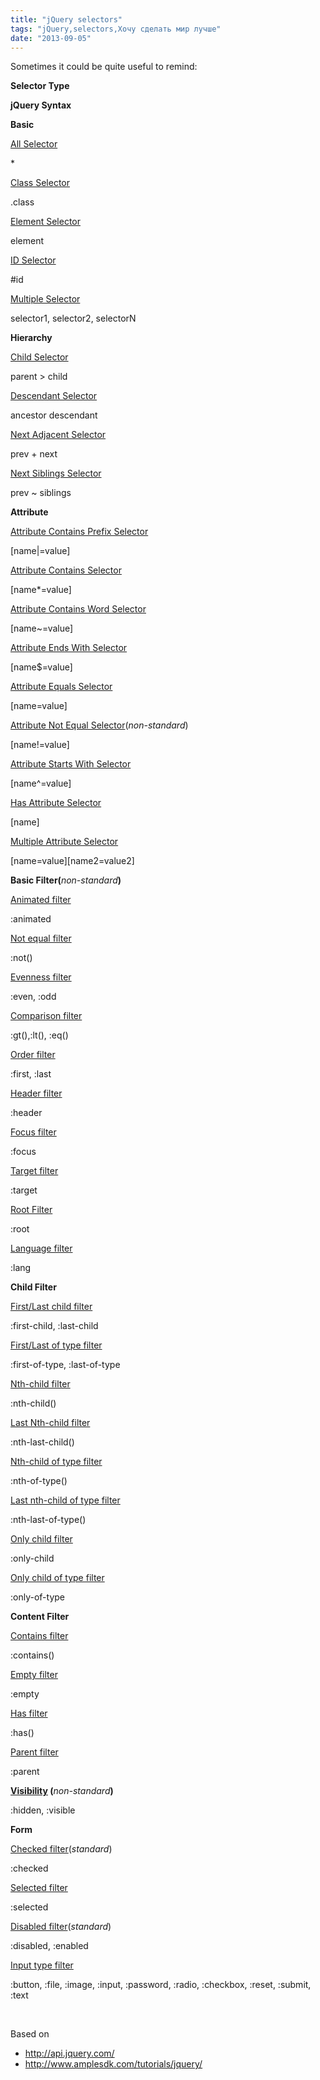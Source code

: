 ```yaml
---
title: "jQuery selectors"
tags: "jQuery,selectors,Хочу сделать мир лучше"
date: "2013-09-05"
---
```


Sometimes it could be quite useful to remind:

**Selector Type**

**jQuery Syntax**

**Basic**

[All Selector](http://api.jquery.com/all-selector/)

\*

[Class Selector](http://api.jquery.com/class-selector/)

.class

[Element Selector](http://api.jquery.com/element-selector/)

element

[ID Selector](http://api.jquery.com/id-selector/)

#id

[Multiple Selector](http://api.jquery.com/multiple-selector/)

selector1, selector2, selectorN

**Hierarchy**

[Child Selector](http://api.jquery.com/child-selector/)

parent > child

[Descendant Selector](http://api.jquery.com/descendant-selector/)

ancestor descendant

[Next Adjacent Selector](http://api.jquery.com/next-adjacent-Selector/)

prev + next

[Next Siblings Selector](http://api.jquery.com/next-siblings-selector/)

prev ~ siblings

**Attribute**

[Attribute Contains Prefix Selector](http://api.jquery.com/attribute-contains-prefix-selector/)

\[name|=value\]

[Attribute Contains Selector](http://api.jquery.com/attribute-contains-word-selector/)

\[name\*=value\]

[Attribute Contains Word Selector](http://api.jquery.com/attribute-contains-word-selector/)

\[name~=value\]

[Attribute Ends With Selector](http://api.jquery.com/attribute-ends-with-selector/)

\[name$=value\]

[Attribute Equals Selector](http://api.jquery.com/attribute-equals-selector/)

\[name=value\]

[Attribute Not Equal Selector](http://api.jquery.com/attribute-not-equal-selector/)(_non-standard_)

\[name!=value\]

[Attribute Starts With Selector](http://api.jquery.com/attribute-starts-with-selector/)

\[name^=value\]

[Has Attribute Selector](http://api.jquery.com/has-attribute-selector/)

\[name\]

[Multiple Attribute Selector](http://api.jquery.com/multiple-attribute-selector/)

\[name=value\]\[name2=value2\]

**Basic Filter(**_non-standard_**)**

[Animated filter](http://api.jquery.com/animated-selector/)

:animated

[Not equal filter](http://api.jquery.com/not-selector/)

:not()

[Evenness filter](http://api.jquery.com/even-selector/)

:even, :odd

[Comparison filter](http://api.jquery.com/gt-selector/)

:gt(),:lt(), :eq()

[Order filter](http://api.jquery.com/first-selector/)

:first, :last

[Header filter](http://api.jquery.com/header-selector/)

:header

[Focus filter](http://api.jquery.com/focus-selector/)

:focus

[Target filter](http://api.jquery.com/target-selector/)

:target

[Root Filter](http://api.jquery.com/root-selector/)

:root

[Language filter](http://api.jquery.com/lang-selector/)

:lang

**Child Filter**

[First/Last child filter](http://api.jquery.com/first-child-selector/)

:first-child, :last-child

[First/Last of type filter](http://api.jquery.com/first-of-type-selector/)

:first-of-type, :last-of-type

[Nth-child filter](http://api.jquery.com/nth-child-selector/)

:nth-child()

[Last Nth-child filter](http://api.jquery.com/nth-last-child-selector/)

:nth-last-child()

[Nth-child of type filter](http://api.jquery.com/nth-last-of-type-selector/)

:nth-of-type()

[Last nth-child of type filter](http://api.jquery.com/nth-of-type-selector/)

:nth-last-of-type()

[Only child filter](http://api.jquery.com/only-child-selector/)

:only-child

[Only child of type filter](http://api.jquery.com/only-of-type-selector/)

:only-of-type

**Content Filter**

[Contains filter](http://api.jquery.com/contains-selector/)

:contains()

[Empty filter](http://api.jquery.com/empty-selector/)

:empty

[Has filter](http://api.jquery.com/has-selector/)

:has()

[Parent filter](http://api.jquery.com/parent-selector/)

:parent

**[Visibility](http://api.jquery.com/hidden-selector/) (**_non-standard_**)**

:hidden, :visible

**Form**

[Checked filter](http://api.jquery.com/checked-selector/)(_standard_)

:checked

[Selected filter](http://api.jquery.com/selected-selector/)

:selected

[Disabled filter](http://api.jquery.com/enabled-selector/)(_standard_)

:disabled, :enabled

[Input type filter](http://api.jquery.com/button-selector/)

:button, :file, :image, :input, :password, :radio, :checkbox, :reset, :submit, :text

 

Based on

- http://api.jquery.com/
- http://www.amplesdk.com/tutorials/jquery/
